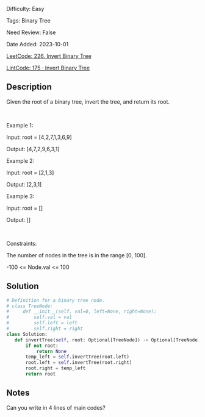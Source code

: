 Difficulty: Easy

Tags: Binary Tree

Need Review: False

Date Added: 2023-10-01

[LeetCode: 226. Invert Binary Tree](https://leetcode.com/problems/invert-binary-tree/)

[LintCode: 175 · Invert Binary Tree](https://lintcode.com/problem/175 )

## Description 

Given the root of a binary tree, invert the tree, and return its root.

 

Example 1:





Input: root = [4,2,7,1,3,6,9]

Output: [4,7,2,9,6,3,1]



Example 2:





Input: root = [2,1,3]

Output: [2,3,1]



Example 3:



Input: root = []

Output: []



 

Constraints:



The number of nodes in the tree is in the range [0, 100].

-100 <= Node.val <= 100



## Solution 
 ```python 
# Definition for a binary tree node.
# class TreeNode:
#     def __init__(self, val=0, left=None, right=None):
#         self.val = val
#         self.left = left
#         self.right = right
class Solution:
    def invertTree(self, root: Optional[TreeNode]) -> Optional[TreeNode]:
        if not root:
            return None
        temp_left = self.invertTree(root.left)
        root.left = self.invertTree(root.right)
        root.right = temp_left
        return root
 ``` 
## Notes
Can you write in 4 lines of main codes?